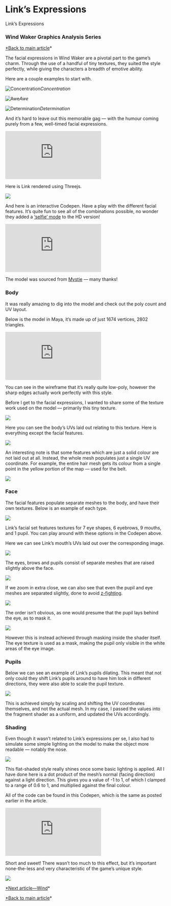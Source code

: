 
# Link’s Expressions

Link’s Expressions

### Wind Waker Graphics Analysis Series

[*Back to main article](https://medium.com/@gordonnl/wind-waker-graphics-analysis-a0b575a31127#.l6e4yz5ys)*

The facial expressions in Wind Waker are a pivotal part to the game’s charm. Through the use of a handful of tiny textures, they suited the style perfectly, while giving the characters a breadth of emotive ability.

Here are a couple examples to start with.

![Concentration](https://cdn-images-1.medium.com/max/2880/1*wbChsWhT1aNKISN3Zu_oNQ.jpeg)*Concentration*

![Awe](https://cdn-images-1.medium.com/max/2880/1*JbS579D3kh157yxXaxnJrA.jpeg)*Awe*

![Determination](https://cdn-images-1.medium.com/max/2880/1*ZGMGXDfI9DgFlDbTCWZU5A.jpeg)*Determination*

And it’s hard to leave out this memorable gag — with the humour coming purely from a few, well-timed facial expressions.

<iframe src="https://medium.com/media/8c1e4bf1dd3ef3812d6c1a58197576bc" frameborder=0></iframe>

Here is Link rendered using Threejs.

![](https://cdn-images-1.medium.com/max/3616/1*h8pVK_v1jviu7MRSC6zPYg.jpeg)

And here is an interactive Codepen. Have a play with the different facial features. It’s quite fun to see all of the combinations possible, no wonder they added a [‘selfie’ mode](https://www.youtube.com/watch?v=bJOGA8GCVHE) to the HD version!

<iframe src="https://medium.com/media/60814deea7421ea960a4f37d2fa8850a" frameborder=0></iframe>

The model was sourced from [Mystie](https://www.models-resource.com/submitter/Mystie/) — many thanks!

### Body

It was really amazing to dig into the model and check out the poly count and UV layout.

Below is the model in Maya, it’s made up of just 1674 vertices, 2802 triangles.

<iframe src="https://medium.com/media/2bd3e80fc5284ca435f348358efb80cf" frameborder=0></iframe>

You can see in the wireframe that it’s really quite low-poly, however the sharp edges actually work perfectly with this style.

Before I get to the facial expressions, I wanted to share some of the texture work used on the model — primarily this tiny texture.

![](https://cdn-images-1.medium.com/max/2000/1*5s-q3UH0gwWmfuvDQ4UCKA.jpeg)

Here you can see the body’s UVs laid out relating to this texture. Here is everything except the facial features.

![](https://cdn-images-1.medium.com/max/3488/1*dN4Kpx8BXmKGx0byfGP9jA.png)

An interesting note is that some features which are just a solid colour are not laid out at all. Instead, the whole mesh populates just a single UV coordinate. For example, the entire hair mesh gets its colour from a single point in the yellow portion of the map — used for the belt.

![](https://cdn-images-1.medium.com/max/3392/1*Fgu6_2Ab0CAuU7AsoLELmg.png)

### Face

The facial features populate separate meshes to the body, and have their own textures. Below is an example of each type.

![](https://cdn-images-1.medium.com/max/2000/1*kUucBMwBfVZkkoudrd0yOQ.jpeg)

Link’s facial set features textures for 7 eye shapes, 6 eyebrows, 9 mouths, and 1 pupil. You can play around with these options in the Codepen above.

Here we can see Link’s mouth’s UVs laid out over the corresponding image.

![](https://cdn-images-1.medium.com/max/3924/1*vvxmmWesseBwbO2H1rzsZA.png)

The eyes, brows and pupils consist of separate meshes that are raised slightly above the face.

![](https://cdn-images-1.medium.com/max/2892/1*v5pQSY8yA7WQD5fWnrWkjA.jpeg)

If we zoom in extra close, we can also see that even the pupil and eye meshes are separated slightly, done to avoid [z-fighting](https://en.wikipedia.org/wiki/Z-fighting).

![](https://cdn-images-1.medium.com/max/2556/1*5TZo8xzCXuE4mnSAZXp5Ew.jpeg)

The order isn’t obvious, as one would presume that the pupil lays behind the eye, as to mask it.

![](https://cdn-images-1.medium.com/max/2880/1*HgLcX2GaOWPBkLphdESSzw.jpeg)

However this is instead achieved through masking inside the shader itself. The eye texture is used as a mask, making the pupil only visible in the white areas of the eye image.

### Pupils

Below we can see an example of Link’s pupils dilating. This meant that not only could they shift Link’s pupils around to have him look in different directions, they were also able to scale the pupil texture.

![](https://cdn-images-1.medium.com/max/2880/1*fD7YPvGX9AMEfF4xs_Afag.jpeg)

This is achieved simply by scaling and shifting the UV coordinates themselves, and not the actual mesh. In my case, I passed the values into the fragment shader as a uniform, and updated the UVs accordingly.

### Shading

Even though it wasn’t related to Link’s expressions per se, I also had to simulate some simple lighting on the model to make the object more readable — notably the nose.

![](https://cdn-images-1.medium.com/max/2880/1*elyCruyu07QdMmcKKNgVRg.jpeg)

This flat-shaded style really shines once some basic lighting is applied. All I have done here is a dot product of the mesh’s normal (facing direction) against a light direction. This gives you a value of -1 to 1, of which I clamped to a range of 0.6 to 1, and multiplied against the final colour.

All of the code can be found in this Codepen, which is the same as posted earlier in the article.

<iframe src="https://medium.com/media/60814deea7421ea960a4f37d2fa8850a" frameborder=0></iframe>

Short and sweet! There wasn’t too much to this effect, but it’s important none-the-less and very characteristic of the game’s unique style.

![](https://cdn-images-1.medium.com/max/2880/1*yWiEpaaKlPb5Yq5oUl7kEw.jpeg)

[*Next article—Wind](https://medium.com/@gordonnl/wind-f4fc7a3b366a)*

[*Back to main article](https://medium.com/@gordonnl/wind-waker-graphics-analysis-a0b575a31127)*
